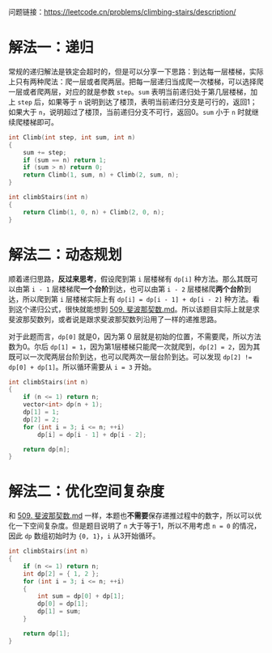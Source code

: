 问题链接：https://leetcode.cn/problems/climbing-stairs/description/

# 解法一：递归

常规的递归解法是铁定会超时的，但是可以分享一下思路：到达每一层楼梯，实际上只有两种爬法：爬一层或者爬两层。把每一层递归当成爬一次楼梯，可以选择爬一层或者爬两层，对应的就是参数 `step`。`sum` 表明当前递归处于第几层楼梯，加上 `step` 后，如果等于 `n` 说明到达了楼顶，表明当前递归分支是可行的，返回1；如果大于 `n`，说明超过了楼顶，当前递归分支不可行，返回0。`sum` 小于 `n` 时就继续爬楼梯即可。

```cpp
int Climb(int step, int sum, int n)
{
    sum += step;
    if (sum == n) return 1;
    if (sum > n) return 0;
    return Climb(1, sum, n) + Climb(2, sum, n);
}

int climbStairs(int n)
{
    return Climb(1, 0, n) + Climb(2, 0, n);
}
```

# 解法二：动态规划

顺着递归思路，**反过来思考**，假设爬到第 `i` 层楼梯有 `dp[i]` 种方法。那么其既可以由第 `i - 1` 层楼梯爬**一个台阶**到达，也可以由第 `i - 2` 层楼梯爬**两个台阶**到达，所以爬到第 `i` 层楼梯实际上有 `dp[i] = dp[i - 1] + dp[i - 2]` 种方法。看到这个递归公式，很快就能想到 [509. 斐波那契数.md](https://github.com/SakuraMayAi/LintCode/blob/main/Dynamic%20Programming/509.%20%E6%96%90%E6%B3%A2%E9%82%A3%E5%A5%91%E6%95%B0.md)。所以该题目实际上就是求斐波那契数列，或者说是跟求斐波那契数列沿用了一样的递推思路。

对于此题而言，`dp[0]` 就是0，因为第 0 层就是初始的位置，不需要爬，所以方法数为0。尔后 `dp[1] = 1`，因为第1层楼梯只能爬一次就爬到，`dp[2] = 2`，因为其既可以一次爬两层台阶到达，也可以爬两次一层台阶到达。可以发现 `dp[2] != dp[0] + dp[1]`。所以循环需要从 `i = 3` 开始。

```cpp
int climbStairs(int n)
{
    if (n <= 1) return n;
    vector<int> dp(n + 1);
    dp[1] = 1;
    dp[2] = 2;
    for (int i = 3; i <= n; ++i)
        dp[i] = dp[i - 1] + dp[i - 2];

    return dp[n];
}
```

# 解法二：优化空间复杂度

和 [509. 斐波那契数.md](https://github.com/SakuraMayAi/LintCode/blob/main/Dynamic%20Programming/509.%20%E6%96%90%E6%B3%A2%E9%82%A3%E5%A5%91%E6%95%B0.md) 一样，本题也**不需要**保存递推过程中的数字，所以可以优化一下空间复杂度。但是题目说明了 `n` 大于等于1，所以不用考虑 `n = 0` 的情况，因此 `dp` 数组初始时为 `{0, 1}`，`i` 从3开始循环。

```cpp
int climbStairs(int n)
{
    if (n <= 1) return n;
    int dp[2] = { 1, 2 };
    for (int i = 3; i <= n; ++i)
    {
        int sum = dp[0] + dp[1];
        dp[0] = dp[1];
        dp[1] = sum;
    }

    return dp[1];
}
```
